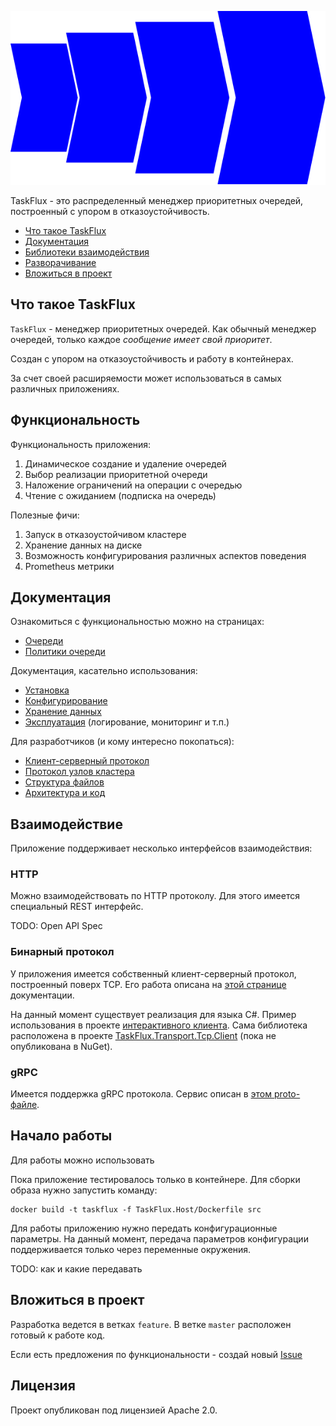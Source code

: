 ![Лого](./logo.svg)

TaskFlux - это распределенный менеджер приоритетных очередей, построенный с упором в отказоустойчивость.

- [Что такое TaskFlux](#что-такое-taskflux)
- [Документация](#документация)
- [Библиотеки взаимодействия](#библиотеки-взаимодействия)
- [Разворачивание](#разворачивание)
- [Вложиться в проект](#вложиться-в-проект)

## Что такое TaskFlux

`TaskFlux` - менеджер приоритетных очередей.
Как обычный менеджер очередей, только каждое _сообщение имеет свой приоритет_.

Создан с упором на отказоустойчивость и работу в контейнерах.

За счет своей расширяемости может использоваться в самых различных приложениях.

## Функциональность

Функциональность приложения:

1. Динамическое создание и удаление очередей
2. Выбор реализации приоритетной очереди
3. Наложение ограничений на операции с очередью
4. Чтение с ожиданием (подписка на очередь)

Полезные фичи:

1. Запуск в отказоустойчивом кластере
2. Хранение данных на диске
3. Возможность конфигурирования различных аспектов поведения
4. Prometheus метрики

## Документация

Ознакомиться с функциональностью можно на страницах:

- [Очереди](./docs/queue.md)
- [Политики очереди](./docs/queue-policies.md)

Документация, касательно использования:

- [Установка](./docs/installation.md)
- [Конфигурирование](./docs/configuration.md)
- [Хранение данных](./docs/persistence.md)
- [Эксплуатация](./docs/maintenance.md) (логирование, мониторинг и т.п.)

Для разработчиков (и кому интересно покопаться):

- [Клиент-серверный протокол](./docs/developer/client-network-protocol.md)
- [Протокол узлов кластера](./docs/developer/inter-node-network-protocol.md)
- [Структура файлов](./docs/developer/file-structure.md)
- [Архитектура и код](./docs/developer/architecture.md)

## Взаимодействие

Приложение поддерживает несколько интерфейсов взаимодействия:

### HTTP

Можно взаимодействовать по HTTP протоколу.
Для этого имеется специальный REST интерфейс.

TODO: Open API Spec

### Бинарный протокол

У приложения имеется собственный клиент-серверный протокол, построенный поверх TCP.
Его работа описана на [этой странице](./docs/developer/client-network-protocol.md) документации.

На данный момент существует реализация для языка C#.
Пример использования в проекте [интерактивного клиента](./samples/InteractiveConsole).
Сама библиотека расположена в
проекте [TaskFlux.Transport.Tcp.Client](./src/TaskFlux.Transport/TaskFlux.Transport.Tcp.Client) (пока не опубликована в
NuGet).

### gRPC

Имеется поддержка gRPC протокола.
Сервис описан в [этом proto-файле](./src/TaskFlux.Transport/TaskFlux.Transport.Grpc/Proto/taskflux.proto).

## Начало работы

Для работы можно использовать

Пока приложение тестировалось только в контейнере.
Для сборки образа нужно запустить команду:

```shell
docker build -t taskflux -f TaskFlux.Host/Dockerfile src
```

Для работы приложению нужно передать конфигурационные параметры.
На данный момент, передача параметров конфигурации поддерживается только через переменные окружения.

TODO: как и какие передавать

## Вложиться в проект

Разработка ведется в ветках `feature`.
В ветке `master` расположен готовый к работе код.

Если есть предложения по функциональности - создай новый [Issue](https://github.com/ashenBlade/TaskFlux/issues/new)

## Лицензия

Проект опубликован под лицензией Apache 2.0.
